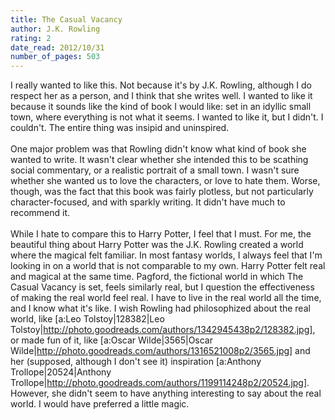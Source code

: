 ```yaml
---
title: The Casual Vacancy
author: J.K. Rowling
rating: 2
date_read: 2012/10/31
number_of_pages: 503
---
```


I really wanted to like this. Not because it's by J.K. Rowling, although I do respect her as a person, and I think that she writes well. I wanted to like it because it sounds like the kind of book I would like: set in an idyllic small town, where everything is not what it seems. I wanted to like it, but I didn't. I couldn't. The entire thing was insipid and uninspired.<br/><br/>One major problem was that Rowling didn't know what kind of book she wanted to write. It wasn't clear whether she intended this to be scathing social commentary, or a realistic portrait of a small town. I wasn't sure whether she wanted us to love the characters, or love to hate them. Worse, though, was the fact that this book was fairly plotless, but not particularly character-focused, and with sparkly writing. It didn't have much to recommend it.<br/><br/>While I hate to compare this to Harry Potter, I feel that I must. For me, the beautiful thing about Harry Potter was the J.K. Rowling created a world where the magical felt familiar. In most fantasy worlds, I always feel that I'm looking in on a world that is not comparable to my own. Harry Potter felt real and magical at the same time. Pagford, the fictional world in which The Casual Vacancy is set, feels similarly real, but I question the effectiveness of making the real world feel real. I have to live in the real world all the time, and I know what it's like. I wish Rowling had philosophized about the real world, like [a:Leo Tolstoy|128382|Leo Tolstoy|http://photo.goodreads.com/authors/1342945438p2/128382.jpg], or made fun of it, like [a:Oscar Wilde|3565|Oscar Wilde|http://photo.goodreads.com/authors/1316521008p2/3565.jpg] and her (supposed, although I don't see it) inspiration [a:Anthony Trollope|20524|Anthony Trollope|http://photo.goodreads.com/authors/1199114248p2/20524.jpg]. However, she didn't seem to have anything interesting to say about the real world. I would have preferred a little magic.